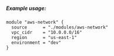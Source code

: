 ##### Example usage:

```
module "aws-network" {
  source      = "./modules/aws-network"
  vpc_cidr    = "10.0.0.0/16"
  region      = "us-east-1"
  environment = "dev"
}
```